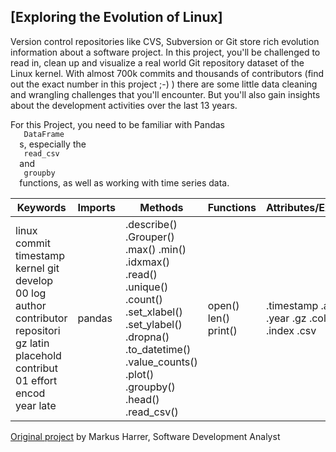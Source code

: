 ## [Exploring the Evolution of Linux]
<div>
 <p>
  Version control repositories like CVS, Subversion or Git store rich
evolution information about a software project. In this project, 
you'll be challenged to read in, clean up and visualize a real world
Git repository dataset of the Linux kernel. With almost 700k commits and 
thousands of contributors (find out the exact number in this project ;-) )
there are some little data cleaning and wrangling challenges that you'll
encounter. But you'll also gain insights about the development activities
over the last 13 years.
 </p>
 <p>
  For this Project, you need to be familiar with Pandas
  <code>
   DataFrame
  </code>
  s,
especially the
  <code>
   read_csv
  </code>
  and
  <code>
   groupby
  </code>
  functions, as well as working with time series data.
 </p>
</div>
 


| Keywords | Imports | Methods | Functions | Attributes/Extensions|
| --- |--- | --- | --- | --- |
|linux commit timestamp kernel git develop 00 log author contributor repositori gz latin placehold contribut 01 effort encod year late|pandas|.describe() .Grouper() .max() .min() .idxmax() .read() .unique() .count() .set_xlabel() .set_ylabel() .dropna() .to_datetime() .value_counts() .plot() .groupby() .head() .read_csv()|open() len() print()|.timestamp .author .year .gz .columns .index .csv|


[Original project](https://www.datacamp.com/projects/111) by Markus Harrer, Software Development Analyst
